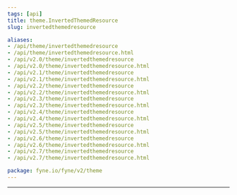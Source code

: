 ```yaml
---
tags: [api]
title: theme.InvertedThemedResource
slug: invertedthemedresource

aliases:
- /api/theme/invertedthemedresource
- /api/theme/invertedthemedresource.html
- /api/v2.0/theme/invertedthemedresource
- /api/v2.0/theme/invertedthemedresource.html
- /api/v2.1/theme/invertedthemedresource
- /api/v2.1/theme/invertedthemedresource.html
- /api/v2.2/theme/invertedthemedresource
- /api/v2.2/theme/invertedthemedresource.html
- /api/v2.3/theme/invertedthemedresource
- /api/v2.3/theme/invertedthemedresource.html
- /api/v2.4/theme/invertedthemedresource
- /api/v2.4/theme/invertedthemedresource.html
- /api/v2.5/theme/invertedthemedresource
- /api/v2.5/theme/invertedthemedresource.html
- /api/v2.6/theme/invertedthemedresource
- /api/v2.6/theme/invertedthemedresource.html
- /api/v2.7/theme/invertedthemedresource
- /api/v2.7/theme/invertedthemedresource.html

package: fyne.io/fyne/v2/theme
---
```



---

